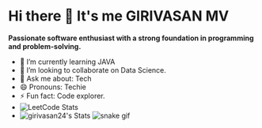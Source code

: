 # Hi there 👋 It's me GIRIVASAN MV

 **Passionate software enthusiast with a strong foundation in programming and problem-solving.**                                             
- 🌱 I’m currently learning JAVA
- 👯 I’m looking to collaborate on Data Science.
- 💬 Ask me about: Tech
- 😄 Pronouns: Techie
- ⚡ Fun fact: Code explorer.
- ![LeetCode Stats](https://leetcode.panchajanya.dev/GIRIVASAN_MV?theme=dark&font=KoHo)
- ![girivasan24's Stats](https://github-readme-stats.vercel.app/api?username=girivasan24&theme=radical&show_icons=true&hide_border=true&count_private=true)
![snake gif](https://github.com/girivasan24/girivasan24/blob/output/github-contribution-grid-snake.svg)
